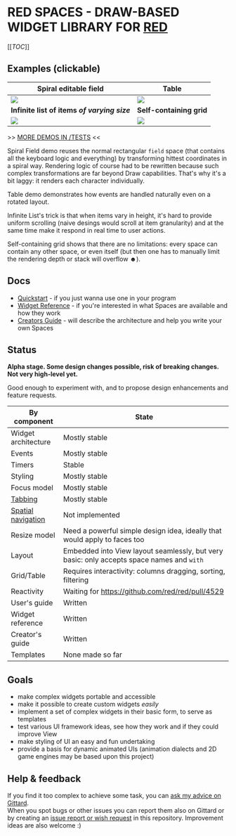 # RED SPACES - DRAW-BASED WIDGET LIBRARY FOR [RED](http://red-lang.org/)

[[_TOC_]]

## Examples (clickable)

| Spiral editable field | Table |
|---|---|
| ![](https://i.gyazo.com/74d4e22f7480bda9f5c2df8e11c6bfb5.gif) | ![](https://i.gyazo.com/5f16371407967a41e16bb6f601201a70.gif) |
|  **Infinite list of items *of varying size*** | **Self-containing grid** |
| ![](https://i.gyazo.com/856724cebae6a5967a9eb96142dd35de.gif) | ![](https://i.gyazo.com/4a2557024a80ac54e890fbf665e1cf7a.gif) |

\>\> [MORE DEMOS IN /TESTS](tests/) <<

Spiral Field demo reuses the normal rectangular `field` space (that contains all the keyboard logic and everything) by transforming hittest coordinates in a spiral way. Rendering logic of course had to be rewritten because such complex transformations are far beyond Draw capabilities. That's why it's a bit laggy: it renders each character individually.

Table demo demonstrates how events are handled naturally even on a rotated layout.

Infinite List's trick is that when items vary in height, it's hard to provide uniform scrolling (naive desings would scroll at item granularity) and at the same time make it respond in real time to user actions.

Self-containing grid shows that there are no limitations: every space can contain any other space, or even itself (but then one has to manually limit the rendering depth or stack will overflow ☻).

## Docs

- [Quickstart](quickstart.md) - if you just wanna use one in your program
- [Widget Reference](reference.md) - if you're interested in what Spaces are available and how they work
- [Creators Guide](creators.md) - will describe the architecture and help you write your own Spaces


## Status

**Alpha stage. Some design changes possible, risk of breaking changes. Not very high-level yet.**

Good enough to experiment with, and to propose design enhancements and feature requests.

| By component | State |
| --- | --- |
| Widget architecture | Mostly stable | 
| Events | Mostly stable |
| Timers | Stable | 
| Styling | Mostly stable |
| Focus model | Mostly stable |
| [Tabbing](https://en.wikipedia.org/wiki/Tabbing_navigation) | Mostly stable |
| [Spatial navigation](https://en.wikipedia.org/wiki/Spatial_navigation) | Not implemented |
| Resize model | Need a powerful simple design idea, ideally that would apply to faces too |
| Layout | Embedded into View layout seamlessly, but very basic: only accepts space names and `with` |
| Grid/Table | Requires interactivity: columns dragging, sorting, filtering |
| Reactivity | Waiting for https://github.com/red/red/pull/4529 |
| User's guide | Written |
| Widget reference | Written |
| Creator's guide | Written |
| Templates | None made so far |



## Goals

- make complex widgets portable and accessible
- make it possible to create custom widgets *easily*
- implement a set of complex widgets in their basic form, to serve as templates
- test various UI framework ideas, see how they work and if they could improve View
- make styling of UI an easy and fun undertaking
- provide a basis for dynamic animated UIs (animation dialects and 2D game engines may be based upon this project)


## Help & feedback

If you find it too complex to achieve some task, you can [ask my advice on Gittard](https://gitter.im/hiiamboris).\
When you spot bugs or other issues you can report them also on Gittard or by creating an [issue report or wish request](https://gitlab.com/hiiamboris/red-spaces/-/issues/new) in this repository. Improvement ideas are also welcome :)


